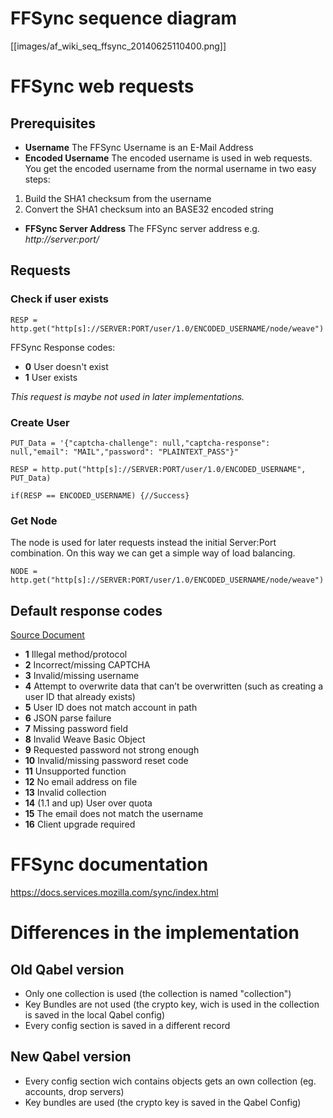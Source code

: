 # FFSync sequence diagram
[[images/af_wiki_seq_ffsync_20140625110400.png]]
# FFSync web requests
## Prerequisites
* **Username** The FFSync Username is an E-Mail Address
* **Encoded Username** The encoded username is used in web requests. You get the encoded username from the normal username in two easy steps:
 1. Build the SHA1 checksum from the username
 2. Convert the SHA1 checksum into an BASE32 encoded string
* **FFSync Server Address** The FFSync server address e.g. _http://server:port/_

## Requests

### Check if user exists
`RESP = http.get("http[s]://SERVER:PORT/user/1.0/ENCODED_USERNAME/node/weave")`

FFSync Response codes:
* **0** User doesn't exist
* **1** User exists

_This request is maybe not used in later implementations._

### Create User
`PUT_Data = '{"captcha-challenge": null,"captcha-response": null,"email": "MAIL","password": "PLAINTEXT_PASS"}"`

`RESP = http.put("http[s]://SERVER:PORT/user/1.0/ENCODED_USERNAME", PUT_Data)`

`if(RESP == ENCODED_USERNAME) {//Success}`

### Get Node
The node is used for later requests instead the initial Server:Port combination. On this way we can get a simple way of load balancing.

`NODE = http.get("http[s]://SERVER:PORT/user/1.0/ENCODED_USERNAME/node/weave")`

## Default response codes
[Source Document](https://docs.services.mozilla.com/respcodes.html)
* **1** Illegal method/protocol
* **2** Incorrect/missing CAPTCHA
* **3** Invalid/missing username
* **4** Attempt to overwrite data that can’t be overwritten (such as creating a user ID that already exists)
* **5** User ID does not match account in path
* **6** JSON parse failure
* **7** Missing password field
* **8** Invalid Weave Basic Object
* **9** Requested password not strong enough
* **10** Invalid/missing password reset code
* **11** Unsupported function
* **12** No email address on file
* **13** Invalid collection
* **14** (1.1 and up) User over quota
* **15** The email does not match the username
* **16** Client upgrade required

# FFSync documentation
https://docs.services.mozilla.com/sync/index.html

# Differences in the implementation
## Old Qabel version
* Only one collection is used (the collection is named "collection")
* Key Bundles are not used (the crypto key, wich is used in the collection is saved in the local Qabel config)
* Every config section is saved in a different record
## New Qabel version
* Every config section wich contains objects gets an own collection (eg. accounts, drop servers)
* Key bundles are used (the crypto key is saved in the Qabel Config)